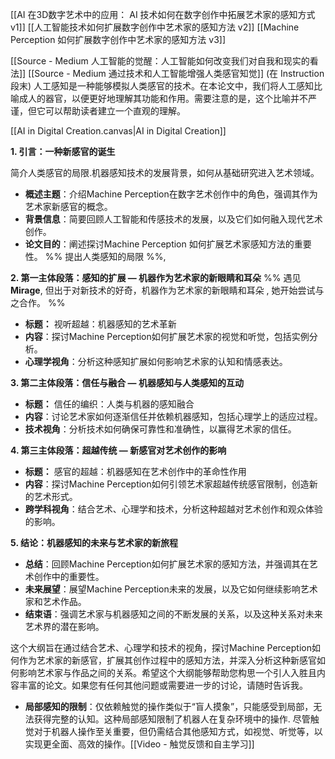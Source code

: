 [[AI 在3D数字艺术中的应用： AI 技术如何在数字创作中拓展艺术家的感知方式 v1]]
[[人工智能技术如何扩展数字创作中艺术家的感知方法 v2]]
[[Machine Perception 如何扩展数字创作中艺术家的感知方法 v3]]

[[Source - Medium 人工智能的觉醒：人工智能如何改变我们对自我和现实的看法]]
[[Source - Medium 通过技术和人工智能增强人类感官知觉]]
(在 Instruction 段末) 人工感知是一种能够模拟人类感官的技术。在本论文中，我们将人工感知比喻成人的器官，以便更好地理解其功能和作用。需要注意的是，这个比喻并不严谨，但它可以帮助读者建立一个直观的理解。

[[AI in Digital Creation.canvas|AI in Digital Creation]]

**1. 引言：一种新感官的诞生**

简介人类感官的局限.机器感知技术的发展背景，如何从基础研究进入艺术领域。

- **概述主题**：介绍Machine Perception在数字艺术创作中的角色，强调其作为艺术家新感官的概念。
- **背景信息**：简要回顾人工智能和传感技术的发展，以及它们如何融入现代艺术创作。
- **论文目的**：阐述探讨Machine Perception 如何扩展艺术家感知方法的重要性。
%% 提出人类感知的局限 %%, 

**2. 第一主体段落：感知的扩展 — 机器作为艺术家的新眼睛和耳朵**
%% 遇见 **Mirage**, 但出于对新技术的好奇，机器作为艺术家的新眼睛和耳朵 , 她开始尝试与之合作。 %% 
- **标题：** 视听超越：机器感知的艺术革新
- **内容**：探讨Machine Perception如何扩展艺术家的视觉和听觉，包括实例分析。
- **心理学视角**：分析这种感知扩展如何影响艺术家的认知和情感表达。

**3. 第二主体段落：信任与融合 — 机器感知与人类感知的互动**

- **标题：** 信任的编织：人类与机器的感知融合
- **内容**：讨论艺术家如何逐渐信任并依赖机器感知，包括心理学上的适应过程。
- **技术视角**：分析技术如何确保可靠性和准确性，以赢得艺术家的信任。

**4. 第三主体段落：超越传统 — 新感官对艺术创作的影响**

- **标题：** 感官的超越：机器感知在艺术创作中的革命性作用
- **内容**：探讨Machine Perception如何引领艺术家超越传统感官限制，创造新的艺术形式。
- **跨学科视角**：结合艺术、心理学和技术，分析这种超越对艺术创作和观众体验的影响。

**5. 结论：机器感知的未来与艺术家的新旅程**

- **总结**：回顾Machine Perception如何扩展艺术家的感知方法，并强调其在艺术创作中的重要性。
- **未来展望**：展望Machine Perception未来的发展，以及它如何继续影响艺术家和艺术作品。
- **结束语**：强调艺术家与机器感知之间的不断发展的关系，以及这种关系对未来艺术界的潜在影响。

这个大纲旨在通过结合艺术、心理学和技术的视角，探讨Machine Perception如何作为艺术家的新感官，扩展其创作过程中的感知方法，并深入分析这种新感官如何影响艺术家与作品之间的关系。希望这个大纲能够帮助您构思一个引人入胜且内容丰富的论文。如果您有任何其他问题或需要进一步的讨论，请随时告诉我。


- **局部感知的限制**：仅依赖触觉的操作类似于“盲人摸象”，只能感受到局部，无法获得完整的认知。这种局部感知限制了机器人在复杂环境中的操作​. 尽管触觉对于机器人操作至关重要，但仍需结合其他感知方式，如视觉、听觉等，以实现更全面、高效的操作。[[Video - 触觉反馈和自主学习]]